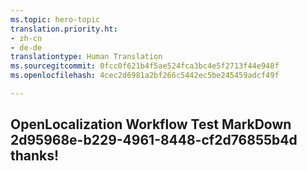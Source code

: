 ```yaml
---
ms.topic: hero-topic
translation.priority.ht:
- zh-cn
- de-de
translationtype: Human Translation
ms.sourcegitcommit: 0fcc0f621b4f5ae524fca3bc4e5f2713f44e948f
ms.openlocfilehash: 4cec2d6981a2bf266c5442ec5be245459adcf49f

---
```

## OpenLocalization Workflow Test MarkDown 2d95968e-b229-4961-8448-cf2d76855b4d thanks!



<!--HONumber=Jul16_HO3-->


